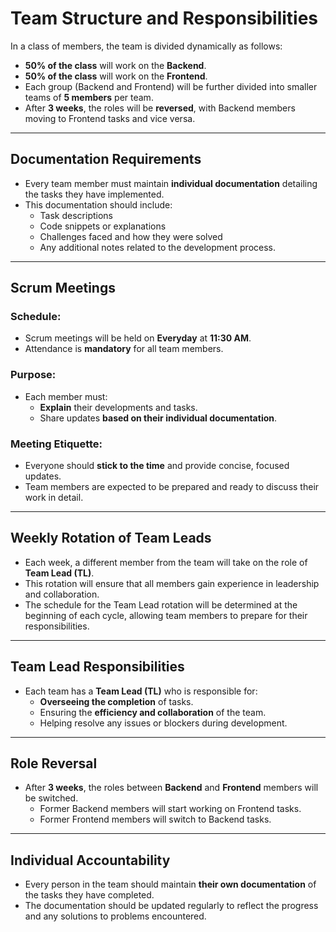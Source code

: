 # Team Structure and Responsibilities

In a class of members, the team is divided dynamically as follows:

- **50% of the class** will work on the **Backend**.
- **50% of the class** will work on the **Frontend**.
- Each group (Backend and Frontend) will be further divided into smaller teams of **5 members** per team.
- After **3 weeks**, the roles will be **reversed**, with Backend members moving to Frontend tasks and vice versa.

---

## Documentation Requirements

- Every team member must maintain **individual documentation** detailing the tasks they have implemented.
- This documentation should include:
  - Task descriptions
  - Code snippets or explanations
  - Challenges faced and how they were solved
  - Any additional notes related to the development process.

---

## Scrum Meetings

### Schedule:
- Scrum meetings will be held on **Everyday**  at **11:30 AM**.
- Attendance is **mandatory** for all team members.

### Purpose:
- Each member must:
  - **Explain** their developments and tasks.
  - Share updates **based on their individual documentation**.

### Meeting Etiquette:
- Everyone should **stick to the time** and provide concise, focused updates.
- Team members are expected to be prepared and ready to discuss their work in detail.

---
## Weekly Rotation of Team Leads

- Each week, a different member from the team will take on the role of **Team Lead (TL)**.
- This rotation will ensure that all members gain experience in leadership and collaboration.
- The schedule for the Team Lead rotation will be determined at the beginning of each cycle, allowing team members to prepare for their responsibilities.
---
## Team Lead Responsibilities

- Each team has a **Team Lead (TL)** who is responsible for:
  - **Overseeing the completion** of tasks.
  - Ensuring the **efficiency and collaboration** of the team.
  - Helping resolve any issues or blockers during development.

---

## Role Reversal

- After **3 weeks**, the roles between **Backend** and **Frontend** members will be switched.
  - Former Backend members will start working on Frontend tasks.
  - Former Frontend members will switch to Backend tasks.

---

## Individual Accountability

- Every person in the team should maintain **their own documentation** of the tasks they have completed.
- The documentation should be updated regularly to reflect the progress and any solutions to problems encountered.
